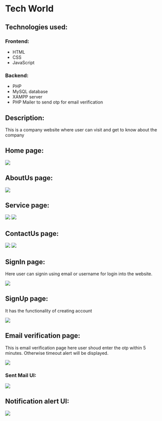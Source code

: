 # Tech World
<h2>Technologies used: </h2>
<h3>Frontend: </h3>
<ul>
	<li>HTML</li>
	<li>CSS</li>
	<li>JavaScript</li>
</ul>
<h3>Backend: </h3>
<ul>
	<li>PHP</li>
	<li>MySQL database</li>
	<li>XAMPP server</li>
	<li>PHP Mailer to send otp for email verification</li>
</ul>
<h2>Description: </h2>
<p>This is a company website where user can visit and get to know about the company</p>
<h2>Home page: </h2>
<img src="readme/a.png">
<h2>AboutUs page: </h2>
<img src="readme/b.png">
<h2>Service page: </h2>
<img src="readme/c.png">
<img src="readme/d.png">
<h2>ContactUs page: </h2>
<img src="readme/e.png">
<img src="readme/f.png">
<h2>SignIn page: </h2>
<p>Here user can signin using email or username for login into the website.</p>
<img src="readme/g.png">
<h2>SignUp page: </h2>
<p>It has the functionality of creating account</p>
<img src="readme/h.png">
<h2>Email verification page: </h2>
<p>This is email verification page here user shoud enter the otp within 5 minutes. Otherwise timeout alert will be displayed.</p>
<img src="readme/i.png">
<h3>Sent Mail UI: </h3>
<img src="readme/j.png">
<h2>Notification alert UI: </h2>
<img src="readme/k.png">
